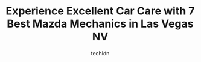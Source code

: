 ---
layout: ampstory
image: https://images.unsplash.com/photo-1619843810942-f8010bb6916c?ixlib=rb-4.0.3&ixid=MnwxMjA3fDB8MHxwaG90by1wYWdlfHx8fGVufDB8fHx8&auto=format&fit=crop&w=640&h=853&q=80
author: techidn
featured: false
description: Looking for reliable and skilled Mazda Mechanic in Las Vegas NV, USA? Your search ends here with the 7 best Mazda Mechanic in town. With their expertise and commitment to delivering exceptio
title: Experience Excellent Car Care with 7 Best Mazda Mechanics in Las Vegas NV
cover:
   title: Experience Excellent Car Care with 7 Best Mazda Mechanics in Las Vegas NV
   subtitle: Rickpate
   background: https://images.unsplash.com/photo-1619843810942-f8010bb6916c?ixlib=rb-4.0.3&ixid=MnwxMjA3fDB8MHxwaG90by1wYWdlfHx8fGVufDB8fHx8&auto=format&fit=crop&w=640&h=853&q=80

pages: 
 - layout: thirds
   top: <h1>#1 Zip Zap Auto</h1>
   bottom: "<p>MASTERS OF THEIR CRAFT! They are literally an oasis in the  desert. Memorial weekend coming thru the desert on our way home our brakes failed! Luckily Zip Zap was there t</p>"
   background: https://www.knot35.com/toplist/wp-content/uploads/2023/06/best-mazda-mechanic-1-in-las-vegas-nv-1685834734.jpeg
   backgroundblur: true
 - layout: thirds
   top: <h1>#2 German Motors</h1>
   bottom: "<p>3379 S Sammy Davis Jr Dr, Las Vegas, NV 89109, United States</p>"
   background: https://www.knot35.com/toplist/wp-content/uploads/2023/06/best-mazda-mechanic-2-in-las-vegas-nv-1685834735.jpeg
   cta:
      link: https://www.knot35.com/toplist/experience-excellent-car-care-with-7-best-mazda-mechanics-in-las-vegas-nv/
      text: Experience Excellent Car Care with 7 Best Mazda Mechanics in Las Vegas NV
 - layout: thirds
   top: <h1>#3 Busy Buggy Auto Repair</h1>
   bottom: "<p>3894 Spring Mountain Rd, Las Vegas, NV 89102, United States</p>"
   background: https://www.knot35.com/toplist/wp-content/uploads/2023/06/best-mazda-mechanic-3-in-las-vegas-nv-1685834735.jpeg
   cta:
      link: https://www.knot35.com/toplist/experience-excellent-car-care-with-7-best-mazda-mechanics-in-las-vegas-nv/
      text: Experience Excellent Car Care with 7 Best Mazda Mechanics in Las Vegas NV
 - layout: thirds
   top: <h1>#4 Bobs Autodynamics</h1>
   bottom: "<p>3015 S Valley View Blvd #100, Las Vegas, NV 89102, United States</p>"
   background: https://images.unsplash.com/photo-1547366785-564103df7e13?ixlib=rb-4.0.3&ixid=MnwxMjA3fDB8MHxwaG90by1wYWdlfHx8fGVufDB8fHx8&auto=format&fit=crop&w=640&h=853&q=80
   cta:
      link: https://www.knot35.com/toplist/experience-excellent-car-care-with-7-best-mazda-mechanics-in-las-vegas-nv/
      text: Experience Excellent Car Care with 7 Best Mazda Mechanics in Las Vegas NV
 - layout: thirds
   top: <h1>#5 5 Star Auto Repair</h1>
   bottom: "<p>6396 W Sahara Ave, Las Vegas, NV 89146, United States</p>"
   background: https://images.unsplash.com/photo-1591393223703-56fe1347ac62?ixlib=rb-4.0.3&ixid=MnwxMjA3fDB8MHxwaG90by1wYWdlfHx8fGVufDB8fHx8&auto=format&fit=crop&w=640&h=853&q=80
   cta:
      link: https://www.knot35.com/toplist/experience-excellent-car-care-with-7-best-mazda-mechanics-in-las-vegas-nv/
      text: Experience Excellent Car Care with 7 Best Mazda Mechanics in Las Vegas NV
 - layout: thirds
   top: <h1>#6 Master Automotive Centers</h1>
   bottom: "<p>3344 N Rancho Dr, Las Vegas, NV 89130, United States</p>"
   background: https://images.unsplash.com/photo-1561679660-d00ee1e0dc8e?ixlib=rb-4.0.3&ixid=MnwxMjA3fDB8MHxwaG90by1wYWdlfHx8fGVufDB8fHx8&auto=format&fit=crop&w=640&h=853&q=80
   cta:
      link: https://www.knot35.com/toplist/experience-excellent-car-care-with-7-best-mazda-mechanics-in-las-vegas-nv/
      text: Experience Excellent Car Care with 7 Best Mazda Mechanics in Las Vegas NV
 - layout: thirds
   top: <h1>#7 Monaghans Auto Repair</h1>
   bottom: "<p>2009 S Decatur Blvd, Las Vegas, NV 89102, United States</p>"
   background: https://images.unsplash.com/photo-1574169208507-84376144848b?ixlib=rb-4.0.3&ixid=MnwxMjA3fDB8MHxwaG90by1wYWdlfHx8fGVufDB8fHx8&auto=format&fit=crop&w=640&h=853&q=80
   cta:
      link: https://www.knot35.com/toplist/experience-excellent-car-care-with-7-best-mazda-mechanics-in-las-vegas-nv/
      text: Experience Excellent Car Care with 7 Best Mazda Mechanics in Las Vegas NV
 - layout: thirds
   middle: Continue reading...
   background: https://images.unsplash.com/photo-1557672172-298e090bd0f1?ixlib=rb-4.0.3&ixid=MnwxMjA3fDB8MHxwaG90by1wYWdlfHx8fGVufDB8fHx8&auto=format&fit=crop&w=640&h=853&q=80
   cta:
      link: https://www.knot35.com/toplist/experience-excellent-car-care-with-7-best-mazda-mechanics-in-las-vegas-nv/
      text: Experience Excellent Car Care with 7 Best Mazda Mechanics in Las Vegas NV
      
---